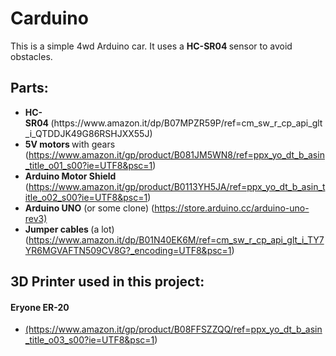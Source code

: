<h1>Carduino</h1>
<p>This is a simple 4wd Arduino car. It uses a&nbsp;<strong>HC-SR04&nbsp;</strong>sensor to avoid obstacles.&nbsp;</p>
<h2>Parts:</h2>
<ul>
<li><strong>HC-SR04&nbsp;</strong>(https://www.amazon.it/dp/B07MPZR59P/ref=cm_sw_r_cp_api_glt_i_QTDDJK49G86RSHJXX55J)</li>
<li><strong>5V motors&nbsp;</strong>with gears (<a href="https://www.amazon.it/gp/product/B081JM5WN8/ref=ppx_yo_dt_b_asin_title_o01_s00?ie=UTF8&amp;psc=1">https://www.amazon.it/gp/product/B081JM5WN8/ref=ppx_yo_dt_b_asin_title_o01_s00?ie=UTF8&amp;psc=1</a>)</li>
<li><strong>Arduino Motor Shield</strong> (<a href="https://www.amazon.it/gp/product/B0113YH5JA/ref=ppx_yo_dt_b_asin_title_o02_s00?ie=UTF8&amp;psc=1">https://www.amazon.it/gp/product/B0113YH5JA/ref=ppx_yo_dt_b_asin_title_o02_s00?ie=UTF8&amp;psc=1</a>)</li>
<li><strong>Arduino UNO</strong> (or some clone) (<a href="https://store.arduino.cc/arduino-uno-rev3)">https://store.arduino.cc/arduino-uno-rev3)</a></li>
<li><strong>Jumper cables&nbsp;</strong>(a lot) (<a href="https://www.amazon.it/dp/B01N40EK6M/ref=cm_sw_r_cp_api_glt_i_TY7YR6MGVAFTN509CV8G?_encoding=UTF8&amp;psc=1">https://www.amazon.it/dp/B01N40EK6M/ref=cm_sw_r_cp_api_glt_i_TY7YR6MGVAFTN509CV8G?_encoding=UTF8&amp;psc=1</a>)</li>
</ul>
<h2>3D Printer used in this project:</h2>
<h4>Eryone ER-20&nbsp;</h4>
<ul>
<li><a href="https://www.amazon.it/gp/product/B08FFSZZQQ/ref=ppx_yo_dt_b_asin_title_o03_s00?ie=UTF8&amp;psc=1">(https://www.amazon.it/gp/product/B08FFSZZQQ/ref=ppx_yo_dt_b_asin_title_o03_s00?ie=UTF8&amp;psc=1</a>)</li>
</ul>
